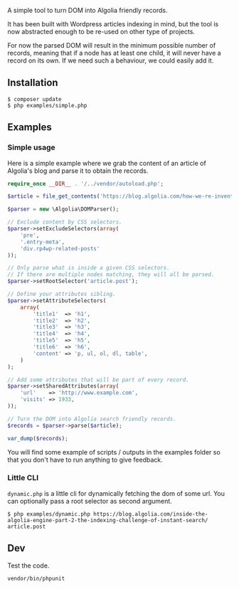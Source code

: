 A simple tool to turn DOM into Algolia friendly records.

It has been built with Wordpress articles indexing in mind,
but the tool is now abstracted enough to be re-used on other type of projects.

For now the parsed DOM will result in the minimum possible number of records, meaning that if a node
has at least one child, it will never have a record on its own. If we need such a behaviour, we could easily add it.


## Installation

```
$ composer update
$ php examples/simple.php
```

## Examples

### Simple usage

Here is a simple example where we grab the content of an article of Algolia's blog and parse it to obtain the records.

```php
require_once __DIR__ . '/../vendor/autoload.php';

$article = file_get_contents('https://blog.algolia.com/how-we-re-invented-our-office-space-in-paris/');

$parser = new \Algolia\DOMParser();

// Exclude content by CSS selectors.
$parser->setExcludeSelectors(array(
    'pre',
    '.entry-meta',
    'div.rp4wp-related-posts'
));

// Only parse what is inside a given CSS selectors.
// If there are multiple nodes matching, they will all be parsed.
$parser->setRootSelector('article.post');

// Define your attributes sibling.
$parser->setAttributeSelectors(
	array(
        'title1'  => 'h1',
        'title2'  => 'h2',
        'title3'  => 'h3',
        'title4'  => 'h4',
        'title5'  => 'h5',
        'title6'  => 'h6',
        'content' => 'p, ul, ol, dl, table',
    )
);

// Add some attributes that will be part of every record.
$parser->setSharedAttributes(array(
    'url'    => 'http://www.example.com',
    'visits' => 1933,
));

// Turn the DOM into Algolia search friendly records.
$records = $parser->parse($article);

var_dump($records);
```

You will find some example of scripts / outputs in the examples folder so that you don't have to run anything to give feedback.

### Little CLI

`dynamic.php` is a little cli for dynamically fetching the dom of some url.
You can optionally pass a root selector as second argument.

```
$ php examples/dynamic.php https://blog.algolia.com/inside-the-algolia-engine-part-2-the-indexing-challenge-of-instant-search/ article.post
```

## Dev

Test the code.
```
vendor/bin/phpunit
```

